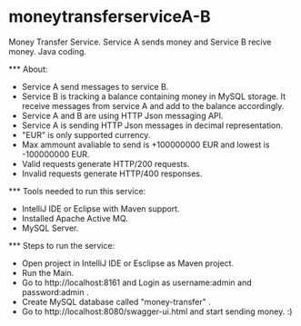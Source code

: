 # moneytransferserviceA-B
Money Transfer Service. Service A sends money and Service B recive money. Java coding.

*** About:
- Service A send messages to service B.
- Service B is tracking a balance containing money in MySQL storage. It receive messages from service A and add to the balance accordingly.
- Service A and B are using HTTP Json messaging API.
- Service A is sending HTTP Json messages in decimal representation.
- "EUR" is only supported currency.
- Max ammount avaliable to send is +100000000 EUR and lowest is -100000000 EUR.
- Valid requests generate HTTP/200 requests.
- Invalid requests generate HTTP/400 responses.

*** Tools needed to run this service:
- IntelliJ IDE or Eclipse with Maven support.
- Installed Apache Active MQ.
- MySQL Server.

*** Steps to run the service:
- Open project in IntelliJ IDE or Esclipse as Maven project.
- Run the Main.
- Go to http://localhost:8161 and Login as username:admin and password:admin .
- Create MySQL database called "money-transfer" .
- Go to http://localhost:8080/swagger-ui.html and start sending money. :)
